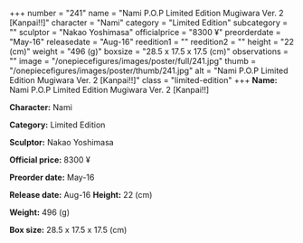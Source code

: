+++
number = "241"
name = "Nami P.O.P Limited Edition Mugiwara Ver. 2 [Kanpai!!]"
character = "Nami"
category = "Limited Edition"
subcategory = ""
sculptor = "Nakao Yoshimasa"
officialprice = "8300 ¥"
preorderdate = "May-16"
releasedate = "Aug-16"
reedition1 = ""
reedition2 = ""
height = "22 (cm)"
weight = "496 (g)"
boxsize = "28.5 x 17.5 x 17.5 (cm)"
observations = ""
image = "/onepiecefigures/images/poster/full/241.jpg"
thumb = "/onepiecefigures/images/poster/thumb/241.jpg"
alt = "Nami P.O.P Limited Edition Mugiwara Ver. 2 [Kanpai!!]"
class = "limited-edition"
+++
**Name:** Nami P.O.P Limited Edition Mugiwara Ver. 2 [Kanpai!!]

**Character:** Nami

**Category:** Limited Edition 

**Sculptor:** Nakao Yoshimasa

**Official price:** 8300 ¥

**Preorder date:** May-16

**Release date:** Aug-16
**Height:** 22 (cm)

**Weight:** 496 (g)

**Box size:** 28.5 x 17.5 x 17.5 (cm)

